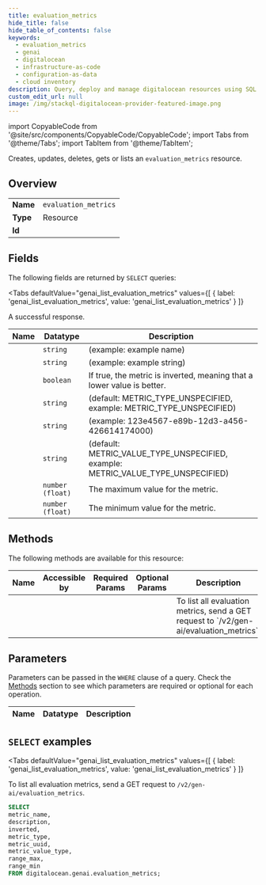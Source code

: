 ```yaml
--- 
title: evaluation_metrics
hide_title: false
hide_table_of_contents: false
keywords:
  - evaluation_metrics
  - genai
  - digitalocean
  - infrastructure-as-code
  - configuration-as-data
  - cloud inventory
description: Query, deploy and manage digitalocean resources using SQL
custom_edit_url: null
image: /img/stackql-digitalocean-provider-featured-image.png
---
```


import CopyableCode from '@site/src/components/CopyableCode/CopyableCode';
import Tabs from '@theme/Tabs';
import TabItem from '@theme/TabItem';

Creates, updates, deletes, gets or lists an <code>evaluation_metrics</code> resource.

## Overview
<table><tbody>
<tr><td><b>Name</b></td><td><code>evaluation_metrics</code></td></tr>
<tr><td><b>Type</b></td><td>Resource</td></tr>
<tr><td><b>Id</b></td><td><CopyableCode code="digitalocean.genai.evaluation_metrics" /></td></tr>
</tbody></table>

## Fields

The following fields are returned by `SELECT` queries:

<Tabs
    defaultValue="genai_list_evaluation_metrics"
    values={[
        { label: 'genai_list_evaluation_metrics', value: 'genai_list_evaluation_metrics' }
    ]}
>
<TabItem value="genai_list_evaluation_metrics">

A successful response.

<table>
<thead>
    <tr>
    <th>Name</th>
    <th>Datatype</th>
    <th>Description</th>
    </tr>
</thead>
<tbody>
<tr>
    <td><CopyableCode code="metric_name" /></td>
    <td><code>string</code></td>
    <td> (example: example name)</td>
</tr>
<tr>
    <td><CopyableCode code="description" /></td>
    <td><code>string</code></td>
    <td> (example: example string)</td>
</tr>
<tr>
    <td><CopyableCode code="inverted" /></td>
    <td><code>boolean</code></td>
    <td>If true, the metric is inverted, meaning that a lower value is better.</td>
</tr>
<tr>
    <td><CopyableCode code="metric_type" /></td>
    <td><code>string</code></td>
    <td> (default: METRIC_TYPE_UNSPECIFIED, example: METRIC_TYPE_UNSPECIFIED)</td>
</tr>
<tr>
    <td><CopyableCode code="metric_uuid" /></td>
    <td><code>string</code></td>
    <td> (example: 123e4567-e89b-12d3-a456-426614174000)</td>
</tr>
<tr>
    <td><CopyableCode code="metric_value_type" /></td>
    <td><code>string</code></td>
    <td> (default: METRIC_VALUE_TYPE_UNSPECIFIED, example: METRIC_VALUE_TYPE_UNSPECIFIED)</td>
</tr>
<tr>
    <td><CopyableCode code="range_max" /></td>
    <td><code>number (float)</code></td>
    <td>The maximum value for the metric.</td>
</tr>
<tr>
    <td><CopyableCode code="range_min" /></td>
    <td><code>number (float)</code></td>
    <td>The minimum value for the metric.</td>
</tr>
</tbody>
</table>
</TabItem>
</Tabs>

## Methods

The following methods are available for this resource:

<table>
<thead>
    <tr>
    <th>Name</th>
    <th>Accessible by</th>
    <th>Required Params</th>
    <th>Optional Params</th>
    <th>Description</th>
    </tr>
</thead>
<tbody>
<tr>
    <td><a href="#genai_list_evaluation_metrics"><CopyableCode code="genai_list_evaluation_metrics" /></a></td>
    <td><CopyableCode code="select" /></td>
    <td></td>
    <td></td>
    <td>To list all evaluation metrics, send a GET request to `/v2/gen-ai/evaluation_metrics`.</td>
</tr>
</tbody>
</table>

## Parameters

Parameters can be passed in the `WHERE` clause of a query. Check the [Methods](#methods) section to see which parameters are required or optional for each operation.

<table>
<thead>
    <tr>
    <th>Name</th>
    <th>Datatype</th>
    <th>Description</th>
    </tr>
</thead>
<tbody>
</tbody>
</table>

## `SELECT` examples

<Tabs
    defaultValue="genai_list_evaluation_metrics"
    values={[
        { label: 'genai_list_evaluation_metrics', value: 'genai_list_evaluation_metrics' }
    ]}
>
<TabItem value="genai_list_evaluation_metrics">

To list all evaluation metrics, send a GET request to `/v2/gen-ai/evaluation_metrics`.

```sql
SELECT
metric_name,
description,
inverted,
metric_type,
metric_uuid,
metric_value_type,
range_max,
range_min
FROM digitalocean.genai.evaluation_metrics;
```
</TabItem>
</Tabs>
